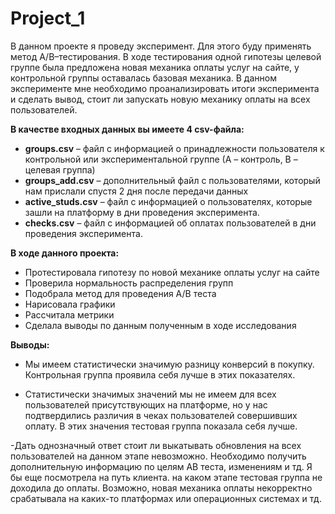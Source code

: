 # Project_1

 В данном проекте я проведу эксперимент. Для этого буду применять метод A/B–тестирования. В ходе тестирования одной гипотезы целевой группе была предложена новая механика оплаты услуг на сайте, у контрольной группы оставалась базовая механика. В данном эксперименте мне необходимо проанализировать итоги эксперимента и сделать вывод, стоит ли запускать новую механику оплаты на всех пользователей.

**В качестве входных данных вы имеете 4 csv-файла:**

 - **groups.csv** – файл с информацией о принадлежности пользователя к контрольной или экспериментальной группе (А – контроль, B – целевая группа) 
 - **groups_add.csv** – дополнительный файл с пользователями, который нам прислали спустя 2 дня после передачи данных
 - **active_studs.csv** – файл с информацией о пользователях, которые зашли на платформу в дни проведения эксперимента. 
 - **checks.csv** – файл с информацией об оплатах пользователей в дни проведения эксперимента.


**В ходе данного проекта:**
- Протестировала гипотезу по новой механике оплаты услуг на сайте
- Проверила нормальность распределения групп
- Подобрала метод для проведения A/B теста
- Нарисовала графики
- Рассчитала метрики 
- Сделала выводы по данным полученным в ходе исследования


**Выводы:**
-  Мы имеем статистически значимую разницу конверсий в покупку. Контрольная группа проявила себя лучше в этих показателях.

- Статистически значимых значений мы не имеем для всех пользователей присутствующих на платформе, но у нас подтвердились различия  в чеках пользователей совершивших оплату. В этих значения тестовая группа показала себя лучше.

-Дать однозначный ответ стоит ли выкатывать обновления на всех пользователей на данном этапе невозможно. Необходимо получить дополнительную информацию по целям АВ теста, изменениям и тд.
Я бы еще посмотрела на путь клиента. на каком этапе тестовая группа не доходила до оплаты. Возможно, новая механика оплаты некорректно срабатывала на каких-то платформах или операционных системах и тд.

